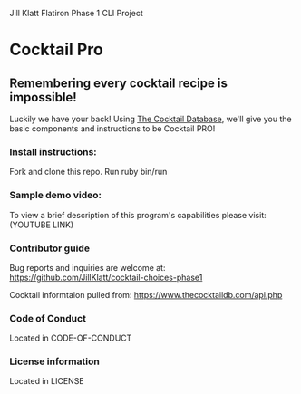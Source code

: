 
Jill Klatt Flatiron Phase 1 CLI Project
# Cocktail Pro

 
## Remembering every cocktail recipe is impossible! 
Luckily we have your back! 
Using [The Cocktail Database](https://www.thecocktaildb.com/api.php), we'll give you the basic components and instructions to be Cocktail PRO!
 
### Install instructions:
Fork and clone this repo.
Run ruby bin/run

### Sample demo video:
To view a brief description of this program's capabilities please visit: (YOUTUBE LINK)
 
### Contributor guide
Bug reports and inquiries are welcome at: https://github.com/JillKlatt/cocktail-choices-phase1

Cocktail informtaion pulled from: https://www.thecocktaildb.com/api.php

### Code of Conduct
Located in CODE-OF-CONDUCT

### License information
Located in LICENSE